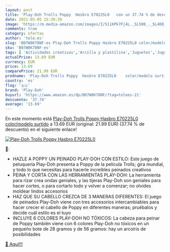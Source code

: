 ```yaml
---
layout: post
title: 'Play-Doh Trolls Poppy  Hasbro E70225L0   con un 37.74 % de descuento'
date: 2021-05-05 15:39:39
image: 'https://m.media-amazon.com/images/I/51iKPk7Fj4L._SL500_._SL400_.jpg'
comments: true
category: ofertas
author: 'tole.es'
slug: 'B07W8K78NF-es Play-Doh Trolls Poppy Hasbro E70225L0 color/modelo surtido'
sku: 'B07W8K78NF-es'
tags: [ 'Actividades creativas','Arcilla y plastilina','Juguetes','Juguetes y juegos','play-doh', ]
actualPrice: 13.69 EUR
currency: EUR
price: 13.69
comparePrice: 21.99 EUR
prodname: 'Play-Doh Trolls Poppy  Hasbro E70225L0    color/modelo surtido'
country: 'es'
flag: '🇪🇸'
brand: 'Play-Doh'
buyurl: 'https://www.amazon.es/dp/B07W8K78NF/?tag=tolees-21'
descuento: '37.74'
average: '13.69'
---
```


En este momento está [Play-Doh Trolls Poppy  Hasbro E70225L0    color/modelo surtido](https://www.amazon.es/dp/B07W8K78NF/?tag=tolees-21) a 13.69 EUR (original: 21.99 EUR) (37.74 %  de descuento) en el siguiente enlace!

[![Play-Doh Trolls Poppy  Hasbro E70225L0  ](https://m.media-amazon.com/images/I/51iKPk7Fj4L._SL500_._SL400_.jpg)](https://www.amazon.es/dp/B07W8K78NF/?tag=tolees-21)

🔎:

- HAZLE A POPPY UN PEINADO PLAY-DOH CON ESTILO: Este juego de peluquería Play-Doh presenta a Poppy de la película Trolls; gira mundial, y todo lo que necesitas para hacerle increíbles peinados creativos
- PEINA Y CORTA CON LAS HERRAMIENTAS PLAY-DOH: La herramienta para rizar crea ondas geniales, y las tijeras Play-Doh son geniales para hacer cortes, o para cortarlo todo y volver a comenzar; no olvides moldear lindos accesorios
- HAZ QUE SU CABELLO CREZCA DE 3 MANERAS DIFERENTES: El juego de peinados Play-Doh viene con tres accesorios intercambiables para hacer crecer el cabello de Poppy en diferentes maneras; pruébalos y decide cuál estilo es el tuyo
- INCLUYE 6 COLORES PLAY-DOH NO TÓXICOS: La cabeza para peinar de Poppy también viene con 6 colores Play-Doh no tóxicos en un pequeño bote de 28 gramos y de 56 gramos: hay un arcoíris de posibilidades

[🛒 Aquí!!!](https://www.amazon.es/dp/B07W8K78NF/?tag=tolees-21)
